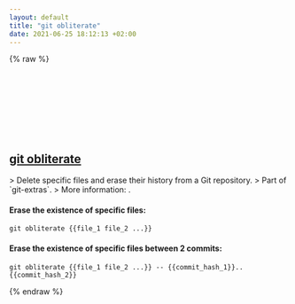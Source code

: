```yaml
---
layout: default
title: "git obliterate"
date: 2021-06-25 18:12:13 +02:00
---
```

{% raw %}
<h2 id="git-obliterate">
  <a href="/en/common/git-obliterate.html">git obliterate</a> <a href="#git-obliterate"><svg class="icon">
    <use href="/assets/images/unicode_sprite.svg#link" />
  </svg></a>
</h2>
> Delete specific files and erase their history from a Git repository.
> Part of `git-extras`.
> More information: <https://github.com/tj/git-extras/blob/master/Commands.md#git-obliterate>.

#### Erase the existence of specific files:
```shell
git obliterate {{file_1 file_2 ...}}
```
#### Erase the existence of specific files between 2 commits:
```shell
git obliterate {{file_1 file_2 ...}} -- {{commit_hash_1}}..{{commit_hash_2}}
```
{% endraw %}